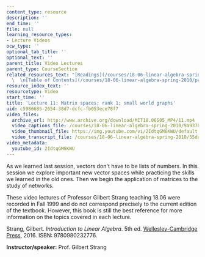 ```yaml
---
content_type: resource
description: ''
end_time: ''
file: null
learning_resource_types:
- Lecture Videos
ocw_type: ''
optional_tab_title: ''
optional_text: ''
parent_title: Video Lectures
parent_type: CourseSection
related_resources_text: "[Readings](/courses/18-06-linear-algebra-spring-2010/pages/readings)\
  \  \n[Table of Contents](/courses/18-06-linear-algebra-spring-2010/pages/readings#Table_of_Contents)"
resource_index_text: ''
resourcetype: Video
start_time: ''
title: 'Lecture 11: Matrix spaces; rank 1; small world graphs'
uid: c5986685-2654-38d7-dcfc-fb053ece78f7
video_files:
  archive_url: http://www.archive.org/download/MIT18.06S05_MP4/11.mp4
  video_captions_file: /courses/18-06-linear-algebra-spring-2010/9a9378015dca557ea4bdb00ee4539e45_2IdtqGM6KWU.vtt
  video_thumbnail_file: https://img.youtube.com/vi/2IdtqGM6KWU/default.jpg
  video_transcript_file: /courses/18-06-linear-algebra-spring-2010/55da11f77a97298e289472a651e76f4f_2IdtqGM6KWU.pdf
video_metadata:
  youtube_id: 2IdtqGM6KWU
---
```


As we learned last session, vectors don't have to be lists of numbers. In this session we explore important new vector spaces while practicing the skills we learned in the old ones. Then we begin the application of matrices to the study of networks.

These video lectures of Professor Gilbert Strang teaching 18.06 were recorded in Fall 1999 and do not correspond precisely to the current edition of the textbook. However, this book is still the best reference for more information on the topics covered in each lecture.

Strang, Gilbert. _Introduction to Linear Algebra_. 5th ed. [Wellesley-Cambridge Press](http://www.wellesleycambridge.com/), 2016. ISBN: 9780980232776.

**Instructor/speaker:** Prof. Gilbert Strang



